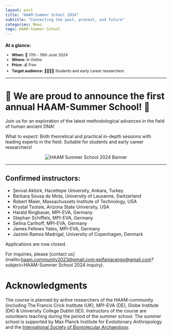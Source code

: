 ```yaml
---
layout: post
title: "HAAM-Summer School 2024"
subtitle: "Connecting the past, present, and future"
categories: News
tags: HAAM-Summer-School
---
```


<div class="center" markdown="1" style="font-size:85%">

### At a glance:

- **When:** 📅 _17th - 19th June 2024_
- **Where:** 🌐 _Online_
- **Price:** 💰 _Free_
- **Target audience:** 🧑‍🔬🧑‍💻 Students and early career researchers

</div>

---

# 📣 We are proud to announce the first annual HAAM-Summer School! 📣

Join us for an exploration of the latest methodological advances in the field of human ancient DNA!

What to expect: Both theoretical and practical in-depth sessions with leading experts in the field.
Suitable for students and early career researchers!

<p  align="middle">
<img src="{{ "/assets/media/event_images/2024-04-05-event/HAAM_Summer_School_flyer_v7.png" | relative_url }}" alt="HAAM Summer School 2024 Banner" >
</p>

---

## Confirmed instructors: 

- Şevval Aktürk, Hacettepe University, Ankara, Turkey
- Bárbara Sousa da Mota, University of Lausanne, Switzerland
- Robert Maier, Massachussets Institute of Technology, USA
- Krystal Tsotsie, Arizona State University, USA
- Harald Ringbauer, MPI-EVA, Germany
- Stephan Schiffels, MPI-EVA, Germany
- Selina Carlhoff, MPI-EVA, Germany
- James Fellows Yates, MPI-EVA, Germany
- Jazmín Ramos Madrigal, University of Copenhagen, Denmark

Applications are now closed.   

For inquiries, please [contact us](mailto:haam.community2023@gmail.com;epifaniarango@gmail.com?subject=HAAM-Summer School 2024 inquiry).

# Acknowledgments

The course is planned by active researchers of the HAAM-community (including The Francis Crick Institute (UK), MPI-EVA (DE), Globe Institute (DK) & University College Dublin (IE)). Instructors of the course are volunteers teaching during the period of the summer school. The summer school is supported by Max Planck Institute for Evolutionary Anthropology and the [International Society of Biomolecular Archaeology](https://www.isbarch.org/).